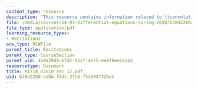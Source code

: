 ```yaml
---
content_type: resource
description: "This resource contains information related to \tconvolution."
file: /media/courses/18-03-differential-equations-spring-2010/b38d2280aabbf04c3fe3f526947325ee_MIT18_03S10_rec_17.pdf
file_type: application/pdf
learning_resource_types:
- Recitations
ocw_type: OCWFile
parent_title: Recitations
parent_type: CourseSection
parent_uid: 4b0e29d9-bfd2-45cf-a675-ee8f8ee1e3a2
resourcetype: Document
title: MIT18_03S10_rec_17.pdf
uid: b38d2280-aabb-f04c-3fe3-f526947325ee
---
```

